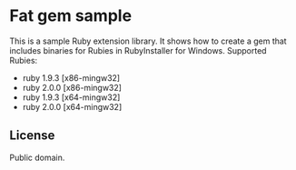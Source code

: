 # Fat gem sample

This is a sample Ruby extension library. It shows how to create a gem
that includes binaries for Rubies in RubyInstaller for
Windows. Supported Rubies:

  * ruby 1.9.3 [x86-mingw32]
  * ruby 2.0.0 [x86-mingw32]
  * ruby 1.9.3 [x64-mingw32]
  * ruby 2.0.0 [x64-mingw32]

## License

Public domain.
